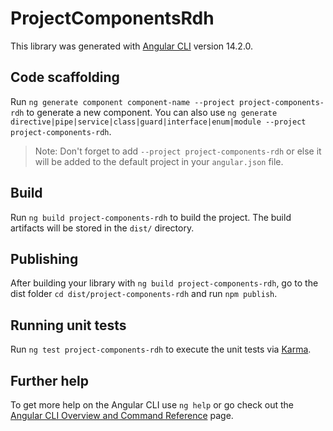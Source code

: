 # ProjectComponentsRdh

This library was generated with [Angular CLI](https://github.com/angular/angular-cli) version 14.2.0.

## Code scaffolding

Run `ng generate component component-name --project project-components-rdh` to generate a new component. You can also use `ng generate directive|pipe|service|class|guard|interface|enum|module --project project-components-rdh`.
> Note: Don't forget to add `--project project-components-rdh` or else it will be added to the default project in your `angular.json` file. 

## Build

Run `ng build project-components-rdh` to build the project. The build artifacts will be stored in the `dist/` directory.

## Publishing

After building your library with `ng build project-components-rdh`, go to the dist folder `cd dist/project-components-rdh` and run `npm publish`.

## Running unit tests

Run `ng test project-components-rdh` to execute the unit tests via [Karma](https://karma-runner.github.io).

## Further help

To get more help on the Angular CLI use `ng help` or go check out the [Angular CLI Overview and Command Reference](https://angular.io/cli) page.
